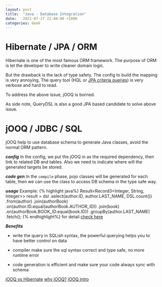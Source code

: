 ```yaml
---
layout: post
title:  "Java - Database Integration"
date:   2021-07-27 22:40:00 +1000
categories: Geek
---
```


Hibernate / JPA / ORM
============
Hibernate is one of the most famous ORM framework. The purpose of ORM is let the developer to write cleaner domain logic.

But the drawback is the lack of type safety. The config to build the mapping is very annoying, The query tool (HQL or [JPA criteria queries](https://www.baeldung.com/hibernate-criteria-queries)) is very verbose and hard to read.

To address the above issue, jOOQ is borned. 

As side note, QueryDSL is also a good JPA based candidate to solve above issue. 


jOOQ / JDBC / SQL
======

jOOQ help to use database schema to generate Java classes, avoid the normal ORM pattern.

***config***
In the config, we put the jOOQ in as the required dependency, then link to related DB and tables. Also we need to indicate where will the generated targets be stored.

***code gen***
In the `compile` phase, pojo classes will be generated for each table, then we can use the class to access DB schema in the type safe way.

***usage***
Example:
{% highlight java%}
Result<Record3<Integer, String, Integer>> result = dsl
  .select(author.ID, author.LAST_NAME, DSL.count())
  .from(author)
  .join(authorBook)
  .on(author.ID.equal(authorBook.AUTHOR_ID))
  .join(book)
  .on(authorBook.BOOK_ID.equal(book.ID))
  .groupBy(author.LAST_NAME)
  .fetch();
{% endhighlight%}
for detail [check here](https://www.jooq.org/doc/2.6/manual/getting-started/use-cases/jooq-as-a-sql-executor/)

***Benefits***

- write the query in SQLish syntax, the powerful querying helps you to have better control on data

- compiler make sure the sql syntax correct and type safe, no more runtime error 

- code generation is efficient and make sure your code always sync with schema


[jOOQ vs Hibernate](https://blog.jooq.org/jooq-vs-hibernate-when-to-choose-which/)
[why jOOQ?](https://www.jooq.org/)
[jOOQ intro](https://www.baeldung.com/jooq-with-spring)